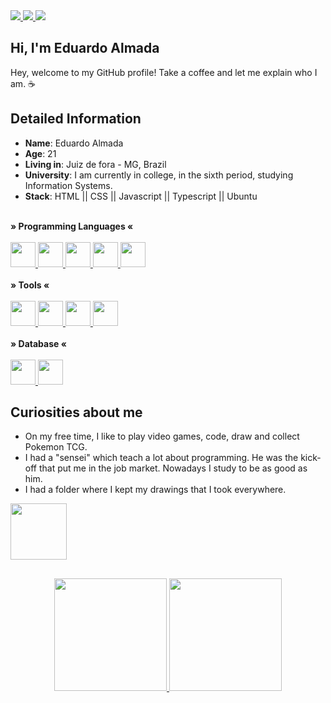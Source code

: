 <div>
    <a target='_blank' href="https://www.linkedin.com/in/eduardo-almada-3a9aa1186/">
        <img src="https://img.shields.io/badge/LinkedIn-0077B5?style=for-the-badge&logo=linkedin&logoColor=white">
    </a>
    <a target='_blank' href="https://dev.to/edualmada_">
        <img src="https://img.shields.io/badge/dev.to-0A0A0A?style=for-the-badge&logo=dev.to&logoColor=white">
    </a>
    <a href = "mailto:edu.almada26@gmail.com"><img src="https://img.shields.io/badge/-Gmail-%23333?style=for-the-badge&logo=gmail&logoColor=white" target="_blank">
    </a>
</div>

## Hi, I'm Eduardo Almada 

Hey, welcome to my GitHub profile! 
Take a coffee and let me explain who I am. ☕

## Detailed Information

* **Name**: Eduardo Almada
* **Age**: 21
* **Living in**: Juiz de fora - MG, Brazil
* **University**: I am currently in college, in the sixth period, studying Information Systems.
* **Stack**: HTML || CSS || Javascript || Typescript || Ubuntu

<div style="display: inline_block"><br>
  <b>» Programming Languages «</b>
  <br>
  <br>
  <a href="https://css3.io/" target="_blank">
    <img src="https://cdn.jsdelivr.net/gh/devicons/devicon/icons/css3/css3-original.svg" width="40" height="40"/>
  </a>
   <a href="https://sass.io/" target="_blank">
    <img src="https://cdn.jsdelivr.net/gh/devicons/devicon/icons/sass/sass-original.svg" width="40" height="40"/>
  </a>
   <a href="https://react.io/" target="_blank">
     <img src="https://cdn.jsdelivr.net/gh/devicons/devicon/icons/react/react-original.svg" width="40" height="40"/>
  </a>
   <a href="https://typescript.io/" target="_blank">
    <img src="https://cdn.jsdelivr.net/gh/devicons/devicon/icons/typescript/typescript-original.svg" width="40" height="40"/>
  </a>
    <a href="https://javascript.io/" target="_blank">
    <img src="https://cdn.jsdelivr.net/gh/devicons/devicon/icons/javascript/javascript-original.svg" width="40" height="40"/>
  </a>
</div>

<div style="display: inline_block"><br>
  <b>» Tools «</b>
  <br>
  <br>
  <a href="https://git-scm.com/" target="_blank">
    <img src="https://cdn.jsdelivr.net/gh/devicons/devicon/icons/git/git-original.svg" width="40" height="40"/>
  </a>
  <a href="https://hub.docker.com/" target="_blank">
    <img src="https://cdn.jsdelivr.net/gh/devicons/devicon/icons/docker/docker-original.svg" width="40" height="40"/>
  </a>
 <a>
  <a href="https://confluence.com/" target="_blank">
    <img src="https://cdn.jsdelivr.net/gh/devicons/devicon/icons/confluence/confluence-original.svg" width="40" height="40"/>
 </a>
 <a href="https://jira.com/" target="_blank">
    <img src="https://cdn.jsdelivr.net/gh/devicons/devicon/icons/jira/jira-original.svg" width="40" height="40"/>
 </a>
</div>

<div style="display: inline_block"><br>
  <b>» Database «</b>
  <br>
  <br>
  <a href="https://mysql.com/" target="_blank">
    <img src="https://cdn.jsdelivr.net/gh/devicons/devicon/icons/mysql/mysql-original.svg" width="40" height="40"/>
  </a>
  <a href="https://firebase.com/" target="_blank">
    <img src="https://cdn.jsdelivr.net/gh/devicons/devicon/icons/firebase/firebase-plain.svg" width="40" height="40"/>
  </a>
</div>

## Curiosities about me

* On my free time, I like to play video games, code, draw and collect Pokemon TCG.
* I had a "sensei" which teach a lot about programming. He was the kick-off that put me in the job market. Nowadays I study to be as good as him.
* I had a folder where I kept my drawings that I took everywhere.

<img src="https://media.giphy.com/media/4XXo8A7CIW1lZGgdhm/giphy.gif" width="90" /> 

##

<div align="center">
  <a href="https://github.com/almadaedu">
  <img height="180em" src="https://github-readme-stats.vercel.app/api?username=almadaedu&show_icons=true&theme=vision-friendly-dark&include_all_commits=true&count_private=true"/>
  <img height="180em" src="https://github-readme-stats.vercel.app/api/top-langs/?username=almadaedu&layout=compact&langs_count=7&theme=vision-friendly-dark"/>
</div>




